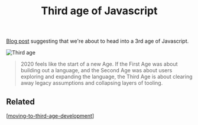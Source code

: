 ﻿---
backlinks:
- title: Moving the Card Interface to the Second Age of Javascript
  url: /sense/moving-card-interface-to-second-age.html
- title: Moving to Third Age development
  url: /sense/Web-development/moving-to-third-age-development.html
- title: Web development
  url: /sense/Web-development/web-development.html
title: Third age of Javascript
---
[Blog post](https://www.swyx.io/js-third-age/) suggesting that we're about to head into a 3rd age of Javascript.

![Third age](https://dev-to-uploads.s3.amazonaws.com/i/rlixanixq8pyrpg9ivrv.png)

> 2020 feels like the start of a new Age. If the First Age was about building out a language, and the Second Age was about users exploring and expanding the language, the Third Age is about clearing away legacy assumptions and collapsing layers of tooling.

## Related

[[moving-to-third-age-development]]


[//begin]: # "Autogenerated link references for markdown compatibility"
[moving-to-third-age-development]: moving-to-third-age-development "Moving to Third Age development"
[//end]: # "Autogenerated link references"